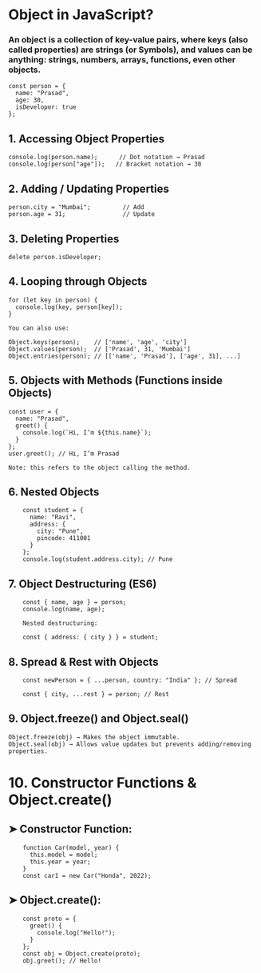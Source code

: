 # Object in JavaScript?

### An object is a collection of key-value pairs, where keys (also called properties) are strings (or Symbols), and values can be anything: strings, numbers, arrays, functions, even other objects.
    
    const person = {
      name: "Prasad",
      age: 30,
      isDeveloper: true
    };

## 1. Accessing Object Properties
    
    console.log(person.name);      // Dot notation → Prasad
    console.log(person["age"]);   // Bracket notation → 30

## 2. Adding / Updating Properties
    
    person.city = "Mumbai";         // Add
    person.age = 31;                // Update

## 3. Deleting Properties
    
    delete person.isDeveloper;

## 4. Looping through Objects
    
    for (let key in person) {
      console.log(key, person[key]);
    }

    You can also use:
    
    Object.keys(person);    // ['name', 'age', 'city']
    Object.values(person);  // ['Prasad', 31, 'Mumbai']
    Object.entries(person); // [['name', 'Prasad'], ['age', 31], ...]

## 5. Objects with Methods (Functions inside Objects)
    
    const user = {
      name: "Prasad",
      greet() {
        console.log(`Hi, I’m ${this.name}`);
      }
    };
    user.greet(); // Hi, I’m Prasad
    
    Note: this refers to the object calling the method.
##  6. Nested Objects
        
        const student = {
          name: "Ravi",
          address: {
            city: "Pune",
            pincode: 411001
          }
        };
        console.log(student.address.city); // Pune

## 7. Object Destructuring (ES6)
        
        const { name, age } = person;
        console.log(name, age);
        
        Nested destructuring:
        
        const { address: { city } } = student;

## 8. Spread & Rest with Objects
        
        const newPerson = { ...person, country: "India" }; // Spread
        
        const { city, ...rest } = person; // Rest

## 9. Object.freeze() and Object.seal()

    Object.freeze(obj) → Makes the object immutable.
    Object.seal(obj) → Allows value updates but prevents adding/removing properties.

    
# 10. Constructor Functions & Object.create()
## ➤ Constructor Function:
        
        function Car(model, year) {
          this.model = model;
          this.year = year;
        }
        const car1 = new Car("Honda", 2022);

## ➤ Object.create():
        
        const proto = {
          greet() {
            console.log("Hello!");
          }
        };
        const obj = Object.create(proto);
        obj.greet(); // Hello!

